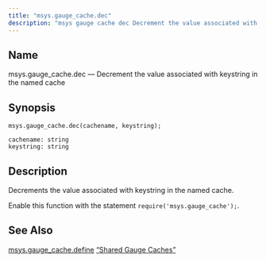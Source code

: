 ```yaml
---
title: "msys.gauge_cache.dec"
description: "msys gauge cache dec Decrement the value associated with keystring in the named cache msys gauge cache dec cachename keystring Decrements the value associated with keystring in the named cache Enable this function with the statement require msys gauge cache msys gauge cache define Section 7 7 1 9 Shared..."
---
```


<a name="lua.ref.msys.gauge_cache.dec"></a> 
## Name

msys.gauge_cache.dec — Decrement the value associated with keystring in the named cache

<a name="idp26660512"></a> 
## Synopsis

`msys.gauge_cache.dec(cachename, keystring);`

```
cachename: string
keystring: string
```
<a name="idp26663184"></a> 
## Description

Decrements the value associated with keystring in the named cache.

Enable this function with the statement `require('msys.gauge_cache');`.

<a name="idp26665792"></a> 
## See Also

[msys.gauge_cache.define](/momentum/3/3-reference/3-reference-lua-ref-msys-gauge-cache-define) [“Shared Gauge Caches”](/momentum/3/3-reference/3-reference-cluster-config-replication#cluster.replication.gauge_cache)